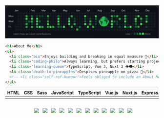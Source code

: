 <!-- Custom "Hello, World!" Banner (Canva) -->
![Hello, World! Banner](hello-world-banner-v2.png)

```html
<h1>About Me</h1>
<ul>
  <li class="bio">Enjoys building and breaking in equal measure 🦠</li>
  <li class="coding-philo">Always learning, but prefers starting projects 💭</li>
  <li class="learning-queue">TypeScript, Vue 3, Nuxt 3 👁️‍🗨️</li>
  <li class="death-to-pineapples">Despises pineapple on pizza 🤢</li>
  <!-- <li class="self-ref-humour">Feels obliged to include an About Me 🤓</li> -->
</ul>
```

| HTML | CSS | Sass | JavaScript | TypeScript | Vue.js | Nuxt.js | Express.js | MongoDB | C++ | Qt | OpenCV |
| ---- | --- | ---- | ---------- | ---------- | ------ | ------- | ---------- | ------- | --- | -- | ------ |
|  |  |  |  |  |  |  |  |  |  |  |  |
<br>

<!-- Devicon Icons -->
<div align="center">
  &nbsp;
  <img width="45" src="https://cdn.jsdelivr.net/gh/devicons/devicon/icons/html5/html5-original.svg">
  &nbsp;
  <img width="45" src="https://cdn.jsdelivr.net/gh/devicons/devicon/icons/css3/css3-original.svg">
  &nbsp;
  <img width="45" src="https://cdn.jsdelivr.net/gh/devicons/devicon/icons/sass/sass-original.svg">
  &nbsp; 
  <img width="45" src="https://cdn.jsdelivr.net/gh/devicons/devicon/icons/javascript/javascript-original.svg">
  &nbsp; 
  <img width="45" src="https://cdn.jsdelivr.net/gh/devicons/devicon/icons/typescript/typescript-original.svg">
  &nbsp;
  <img width="45" src="https://cdn.jsdelivr.net/gh/devicons/devicon/icons/vuejs/vuejs-original.svg">
  &nbsp; 
  <img width="45" src="https://cdn.jsdelivr.net/gh/devicons/devicon/icons/nuxtjs/nuxtjs-original.svg">
  &nbsp;
  <img width="45" src="https://user-images.githubusercontent.com/25181517/183859966-a3462d8d-1bc7-4880-b353-e2cbed900ed6.png">
  &nbsp; 
  <img width="45" src="https://cdn.jsdelivr.net/gh/devicons/devicon/icons/mongodb/mongodb-original.svg">
  &nbsp; 
  <img width="45" src="https://user-images.githubusercontent.com/25181517/192106073-90fffafe-3562-4ff9-a37e-c77a2da0ff58.png">
  &nbsp; 
  <img width="45" src="https://cdn.jsdelivr.net/gh/devicons/devicon/icons/qt/qt-original.svg">
  &nbsp; 
  <img width="45" src="https://cdn.jsdelivr.net/gh/devicons/devicon/icons/opencv/opencv-original.svg">
</div>


